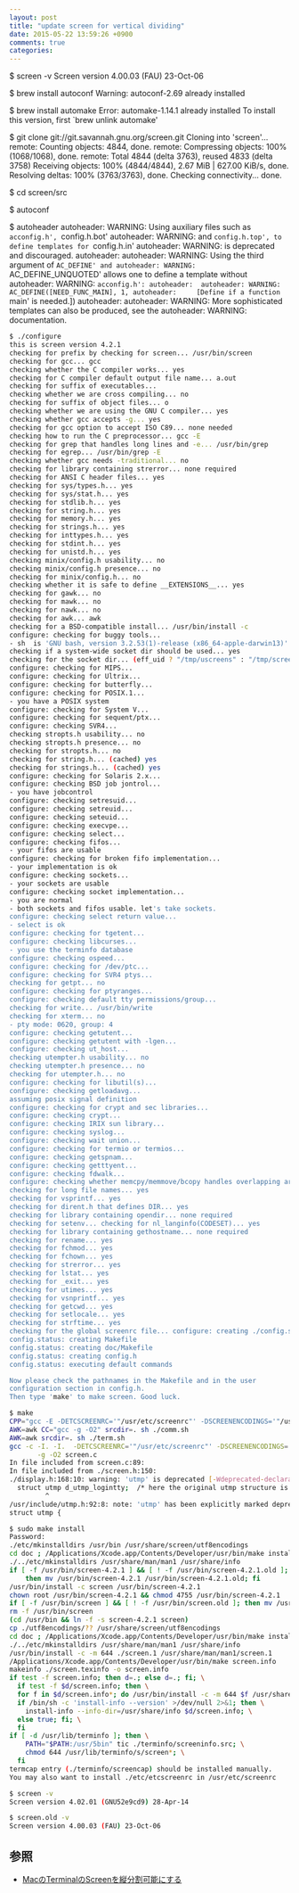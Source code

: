 ```yaml
---
layout: post
title: "update screen for vertical dividing"
date: 2015-05-22 13:59:26 +0900
comments: true
categories: 
---
```


$ screen -v
Screen version 4.00.03 (FAU) 23-Oct-06

$ brew install autoconf
Warning: autoconf-2.69 already installed


$ brew install automake
Error: automake-1.14.1 already installed
To install this version, first `brew unlink automake'


$ git clone git://git.savannah.gnu.org/screen.git
Cloning into 'screen'...
remote: Counting objects: 4844, done.
remote: Compressing objects: 100% (1068/1068), done.
remote: Total 4844 (delta 3763), reused 4833 (delta 3758)
Receiving objects: 100% (4844/4844), 2.67 MiB | 627.00 KiB/s, done.
Resolving deltas: 100% (3763/3763), done.
Checking connectivity... done.



$ cd screen/src


$ autoconf

$ autoheader
autoheader: WARNING: Using auxiliary files such as `acconfig.h', `config.h.bot'
autoheader: WARNING: and `config.h.top', to define templates for `config.h.in'
autoheader: WARNING: is deprecated and discouraged.
autoheader: 
autoheader: WARNING: Using the third argument of `AC_DEFINE' and
autoheader: WARNING: `AC_DEFINE_UNQUOTED' allows one to define a template without
autoheader: WARNING: `acconfig.h':
autoheader: 
autoheader: WARNING:   AC_DEFINE([NEED_FUNC_MAIN], 1,
autoheader:     [Define if a function `main' is needed.])
autoheader: 
autoheader: WARNING: More sophisticated templates can also be produced, see the
autoheader: WARNING: documentation.


```bash
$ ./configure
this is screen version 4.2.1
checking for prefix by checking for screen... /usr/bin/screen
checking for gcc... gcc
checking whether the C compiler works... yes
checking for C compiler default output file name... a.out
checking for suffix of executables... 
checking whether we are cross compiling... no
checking for suffix of object files... o
checking whether we are using the GNU C compiler... yes
checking whether gcc accepts -g... yes
checking for gcc option to accept ISO C89... none needed
checking how to run the C preprocessor... gcc -E
checking for grep that handles long lines and -e... /usr/bin/grep
checking for egrep... /usr/bin/grep -E
checking whether gcc needs -traditional... no
checking for library containing strerror... none required
checking for ANSI C header files... yes
checking for sys/types.h... yes
checking for sys/stat.h... yes
checking for stdlib.h... yes
checking for string.h... yes
checking for memory.h... yes
checking for strings.h... yes
checking for inttypes.h... yes
checking for stdint.h... yes
checking for unistd.h... yes
checking minix/config.h usability... no
checking minix/config.h presence... no
checking for minix/config.h... no
checking whether it is safe to define __EXTENSIONS__... yes
checking for gawk... no
checking for mawk... no
checking for nawk... no
checking for awk... awk
checking for a BSD-compatible install... /usr/bin/install -c
configure: checking for buggy tools...
- sh  is 'GNU bash, version 3.2.53(1)-release (x86_64-apple-darwin13)'.
checking if a system-wide socket dir should be used... yes
checking for the socket dir... (eff_uid ? "/tmp/uscreens" : "/tmp/screens")
configure: checking for MIPS...
configure: checking for Ultrix...
configure: checking for butterfly...
configure: checking for POSIX.1...
- you have a POSIX system
configure: checking for System V...
configure: checking for sequent/ptx...
configure: checking SVR4...
checking stropts.h usability... no
checking stropts.h presence... no
checking for stropts.h... no
checking for string.h... (cached) yes
checking for strings.h... (cached) yes
configure: checking for Solaris 2.x...
configure: checking BSD job jontrol...
- you have jobcontrol
configure: checking setresuid...
configure: checking setreuid...
configure: checking seteuid...
configure: checking execvpe...
configure: checking select...
configure: checking fifos...
- your fifos are usable
configure: checking for broken fifo implementation...
- your implementation is ok
configure: checking sockets...
- your sockets are usable
configure: checking socket implementation...
- you are normal
- both sockets and fifos usable. let's take sockets.
configure: checking select return value...
- select is ok
configure: checking for tgetent...
configure: checking libcurses...
- you use the terminfo database
configure: checking ospeed...
configure: checking for /dev/ptc...
configure: checking for SVR4 ptys...
checking for getpt... no
configure: checking for ptyranges...
configure: checking default tty permissions/group...
checking for write... /usr/bin/write
checking for xterm... no
- pty mode: 0620, group: 4
configure: checking getutent...
configure: checking getutent with -lgen...
configure: checking ut_host...
checking utempter.h usability... no
checking utempter.h presence... no
checking for utempter.h... no
configure: checking for libutil(s)...
configure: checking getloadavg...
assuming posix signal definition
configure: checking for crypt and sec libraries...
configure: checking crypt...
configure: checking IRIX sun library...
configure: checking syslog...
configure: checking wait union...
configure: checking for termio or termios...
configure: checking getspnam...
configure: checking getttyent...
configure: checking fdwalk...
configure: checking whether memcpy/memmove/bcopy handles overlapping arguments...
checking for long file names... yes
checking for vsprintf... yes
checking for dirent.h that defines DIR... yes
checking for library containing opendir... none required
checking for setenv... checking for nl_langinfo(CODESET)... yes
checking for library containing gethostname... none required
checking for rename... yes
checking for fchmod... yes
checking for fchown... yes
checking for strerror... yes
checking for lstat... yes
checking for _exit... yes
checking for utimes... yes
checking for vsnprintf... yes
checking for getcwd... yes
checking for setlocale... yes
checking for strftime... yes
checking for the global screenrc file... configure: creating ./config.status
config.status: creating Makefile
config.status: creating doc/Makefile
config.status: creating config.h
config.status: executing default commands

Now please check the pathnames in the Makefile and in the user
configuration section in config.h.
Then type 'make' to make screen. Good luck.
```

```bash
$ make
CPP="gcc -E -DETCSCREENRC='"/usr/etc/screenrc"' -DSCREENENCODINGS='"/usr/share/screen/utf8encodings"'" srcdir=. sh ./osdef.sh
AWK=awk CC="gcc -g -O2" srcdir=. sh ./comm.sh
AWK=awk srcdir=. sh ./term.sh
gcc -c -I. -I.  -DETCSCREENRC='"/usr/etc/screenrc"' -DSCREENENCODINGS='"/usr/share/screen/utf8encodings"' -DHAVE_CONFIG_H -DGIT_REV=\""`git describe --always 2>/dev/null`"\" \
       -g -O2 screen.c
In file included from screen.c:89:
In file included from ./screen.h:150:
./display.h:168:10: warning: 'utmp' is deprecated [-Wdeprecated-declarations]
  struct utmp d_utmp_logintty;  /* here the original utmp structure is stored */
         ^
/usr/include/utmp.h:92:8: note: 'utmp' has been explicitly marked deprecated here
struct utmp {
```


```bash
$ sudo make install
Password:
./etc/mkinstalldirs /usr/bin /usr/share/screen/utf8encodings
cd doc ; /Applications/Xcode.app/Contents/Developer/usr/bin/make installdirs
./../etc/mkinstalldirs /usr/share/man/man1 /usr/share/info
if [ -f /usr/bin/screen-4.2.1 ] && [ ! -f /usr/bin/screen-4.2.1.old ]; \
    then mv /usr/bin/screen-4.2.1 /usr/bin/screen-4.2.1.old; fi
/usr/bin/install -c screen /usr/bin/screen-4.2.1
chown root /usr/bin/screen-4.2.1 && chmod 4755 /usr/bin/screen-4.2.1
if [ -f /usr/bin/screen ] && [ ! -f /usr/bin/screen.old ]; then mv /usr/bin/screen /usr/bin/screen.old; fi
rm -f /usr/bin/screen
(cd /usr/bin && ln -f -s screen-4.2.1 screen)
cp ./utf8encodings/?? /usr/share/screen/utf8encodings
cd doc ; /Applications/Xcode.app/Contents/Developer/usr/bin/make install
./../etc/mkinstalldirs /usr/share/man/man1 /usr/share/info
/usr/bin/install -c -m 644 ./screen.1 /usr/share/man/man1/screen.1
/Applications/Xcode.app/Contents/Developer/usr/bin/make screen.info
makeinfo ./screen.texinfo -o screen.info
if test -f screen.info; then d=.; else d=.; fi; \
  if test -f $d/screen.info; then \
  for f in $d/screen.info*; do /usr/bin/install -c -m 644 $f /usr/share/info;done; \
  if /bin/sh -c 'install-info --version' >/dev/null 2>&1; then \
    install-info --info-dir=/usr/share/info $d/screen.info; \
  else true; fi; \
  fi
if [ -d /usr/lib/terminfo ]; then \
    PATH="$PATH:/usr/5bin" tic ./terminfo/screeninfo.src; \
    chmod 644 /usr/lib/terminfo/s/screen*; \
  fi
termcap entry (./terminfo/screencap) should be installed manually.
You may also want to install ./etc/etcscreenrc in /usr/etc/screenrc
```



```bash
$ screen -v
Screen version 4.02.01 (GNU52e9cd9) 28-Apr-14
```



```bash
$ screen.old -v
Screen version 4.00.03 (FAU) 23-Oct-06
```



## 参照
* [MacのTerminalのScreenを縦分割可能にする](http://katz-lifehack.hatenablog.com/entry/2013/05/24/004431)

